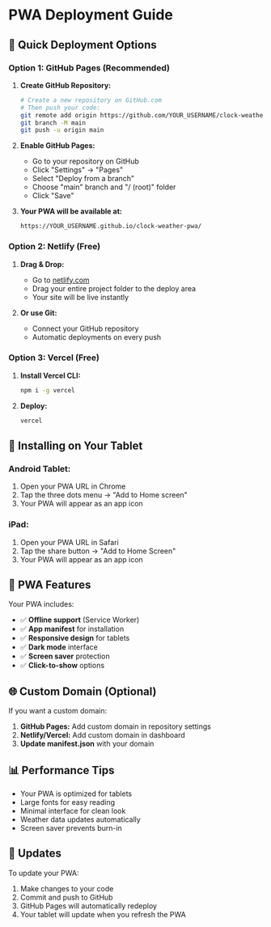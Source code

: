 # PWA Deployment Guide

## 🚀 Quick Deployment Options

### Option 1: GitHub Pages (Recommended)

1. **Create GitHub Repository:**
   ```bash
   # Create a new repository on GitHub.com
   # Then push your code:
   git remote add origin https://github.com/YOUR_USERNAME/clock-weather-pwa.git
   git branch -M main
   git push -u origin main
   ```

2. **Enable GitHub Pages:**
   - Go to your repository on GitHub
   - Click "Settings" → "Pages"
   - Select "Deploy from a branch"
   - Choose "main" branch and "/ (root)" folder
   - Click "Save"

3. **Your PWA will be available at:**
   ```
   https://YOUR_USERNAME.github.io/clock-weather-pwa/
   ```

### Option 2: Netlify (Free)

1. **Drag & Drop:**
   - Go to [netlify.com](https://netlify.com)
   - Drag your entire project folder to the deploy area
   - Your site will be live instantly

2. **Or use Git:**
   - Connect your GitHub repository
   - Automatic deployments on every push

### Option 3: Vercel (Free)

1. **Install Vercel CLI:**
   ```bash
   npm i -g vercel
   ```

2. **Deploy:**
   ```bash
   vercel
   ```

## 📱 Installing on Your Tablet

### Android Tablet:
1. Open your PWA URL in Chrome
2. Tap the three dots menu → "Add to Home screen"
3. Your PWA will appear as an app icon

### iPad:
1. Open your PWA URL in Safari
2. Tap the share button → "Add to Home Screen"
3. Your PWA will appear as an app icon

## 🔧 PWA Features

Your PWA includes:
- ✅ **Offline support** (Service Worker)
- ✅ **App manifest** for installation
- ✅ **Responsive design** for tablets
- ✅ **Dark mode** interface
- ✅ **Screen saver** protection
- ✅ **Click-to-show** options

## 🌐 Custom Domain (Optional)

If you want a custom domain:
1. **GitHub Pages:** Add custom domain in repository settings
2. **Netlify/Vercel:** Add custom domain in dashboard
3. **Update manifest.json** with your domain

## 📊 Performance Tips

- Your PWA is optimized for tablets
- Large fonts for easy reading
- Minimal interface for clean look
- Weather data updates automatically
- Screen saver prevents burn-in

## 🔄 Updates

To update your PWA:
1. Make changes to your code
2. Commit and push to GitHub
3. GitHub Pages will automatically redeploy
4. Your tablet will update when you refresh the PWA 